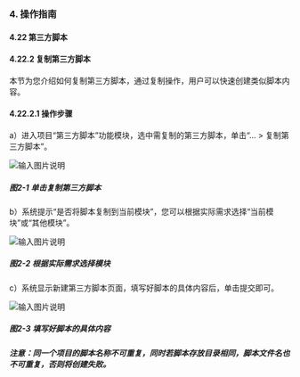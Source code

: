 ### 4. 操作指南

#### 4.22 第三方脚本

#### 4.22.2 复制第三方脚本

本节为您介绍如何复制第三方脚本，通过复制操作，用户可以快速创建类似脚本内容。

#### 4.22.2.1 操作步骤

a）进入项目“第三方脚本”功能模块，选中需复制的第三方脚本，单击“... > 复制第三方脚本”。

![输入图片说明](../../../../images/SoFlu%EF%BC%88%E5%90%8E%E7%AB%AF%EF%BC%89%E5%BC%80%E5%8F%91%E5%B9%B3%E5%8F%B0/1.%20%E6%9C%80%E6%96%B0%E7%89%88%E6%9C%AC%20-%20%E6%9B%B4%E6%96%B0%E6%97%A5%E6%9C%9F%20-%202022.10.08/4.%20%E6%93%8D%E4%BD%9C%E6%8C%87%E5%8D%97/22.%20%E7%AC%AC%E4%B8%89%E6%96%B9%E8%84%9A%E6%9C%AC/2-1.png)

##### 图2-1 单击复制第三方脚本

b）系统提示“是否将脚本复制到当前模块”，您可以根据实际需求选择“当前模块”或“其他模块”。

![输入图片说明](../../../../images/SoFlu%EF%BC%88%E5%90%8E%E7%AB%AF%EF%BC%89%E5%BC%80%E5%8F%91%E5%B9%B3%E5%8F%B0/1.%20%E6%9C%80%E6%96%B0%E7%89%88%E6%9C%AC%20-%20%E6%9B%B4%E6%96%B0%E6%97%A5%E6%9C%9F%20-%202022.10.08/4.%20%E6%93%8D%E4%BD%9C%E6%8C%87%E5%8D%97/22.%20%E7%AC%AC%E4%B8%89%E6%96%B9%E8%84%9A%E6%9C%AC/2-2.png)

##### 图2-2 根据实际需求选择模块

c）系统显示新建第三方脚本页面，填写好脚本的具体内容后，单击提交即可。

![输入图片说明](../../../../images/SoFlu%EF%BC%88%E5%90%8E%E7%AB%AF%EF%BC%89%E5%BC%80%E5%8F%91%E5%B9%B3%E5%8F%B0/1.%20%E6%9C%80%E6%96%B0%E7%89%88%E6%9C%AC%20-%20%E6%9B%B4%E6%96%B0%E6%97%A5%E6%9C%9F%20-%202022.10.08/4.%20%E6%93%8D%E4%BD%9C%E6%8C%87%E5%8D%97/22.%20%E7%AC%AC%E4%B8%89%E6%96%B9%E8%84%9A%E6%9C%AC/2-3.png)

##### 图2-3 填写好脚本的具体内容

##### 注意：同一个项目的脚本名称不可重复，同时若脚本存放目录相同，脚本文件名也不可重复，否则将创建失败。
